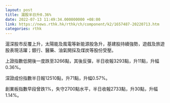 ```yaml
---
layout: post
title: 滬股半日升0.36%
date: 2022-07-13 11:49:34.000000000 +08:00
link: https://news.rthk.hk/rthk/ch/component/k2/1657487-20220713.htm
categories: rthk
---
```


滬深股市反覆上升，太陽能及風電等新能源股急升，基建股持續強勢，遊戲及旅遊股表現活躍；銀行、醫藥、油氣開採及煤炭等股份受壓。

上證指數低開後一度跌至3266點，其後反彈，半日收報3293點，升11點，升幅0.36%。

深證成份指數半日報12510點，升71點，升幅0.57%。

創業板指數早段曾跌1%，失守2700點水平，半日收報2733點，升30點，升幅1.14%。
